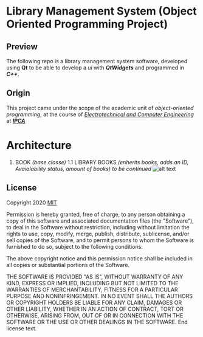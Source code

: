 # Library Management System (Object Oriented Programming Project)

## Preview
The following repo is a library management system software, developed using **Qt** to be able to develop a *ui* with __*QtWidgets*__ and programmed in __*C++*__.

## Origin
This project came under the scope of the academic unit of *object-oriented programming*, at the course of [*Electrotechnical and Computer Engineering*](https://est.ipca.pt/en/curso/electrotechnical-and-computer/) at [__*IPCA*__ ](https://ipca.pt/en/) 

# Architecture
  1. BOOK *(base classe)*
    1.1 LIBRARY BOOKS *(enherits books, adds an ID, Avaialability status, amount of books)*
  *to be continued*
 ![alt text](https://github.com/RetroRick/lms_oop_qt/blob/main/tp1_add.png)
  
## License
Copyright 2020 [MIT](https://choosealicense.com/licenses/mit/)

Permission is hereby granted, free of charge, to any person obtaining a copy of this software and associated documentation files (the "Software"), to deal in the Software without restriction, including without limitation the rights to use, copy, modify, merge, publish, distribute, sublicense, and/or sell copies of the Software, and to permit persons to whom the Software is furnished to do so, subject to the following conditions:

The above copyright notice and this permission notice shall be included in all copies or substantial portions of the Software.

THE SOFTWARE IS PROVIDED "AS IS", WITHOUT WARRANTY OF ANY KIND, EXPRESS OR IMPLIED, INCLUDING BUT NOT LIMITED TO THE WARRANTIES OF MERCHANTABILITY, FITNESS FOR A PARTICULAR PURPOSE AND NONINFRINGEMENT. IN NO EVENT SHALL THE AUTHORS OR COPYRIGHT HOLDERS BE LIABLE FOR ANY CLAIM, DAMAGES OR OTHER LIABILITY, WHETHER IN AN ACTION OF CONTRACT, TORT OR OTHERWISE, ARISING FROM, OUT OF OR IN CONNECTION WITH THE SOFTWARE OR THE USE OR OTHER DEALINGS IN THE SOFTWARE.
End license text.

